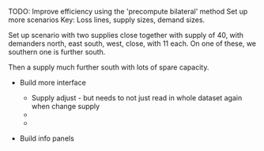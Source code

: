 TODO:
Improve efficiency using the 'precompute bilateral' method
Set up more scenarios
Key:  Loss lines, supply sizes, demand sizes.



Set up scenario with two supplies close together with supply of 40, with demanders north, east south, west, close, with 11 each.  On one of these, we southern one is further south.


Then a supply much further south with lots of spare capacity.

* Build more interface
	* Supply adjust - but needs to not just read in whole dataset again when change supply
	*  
	* 



* Build info panels 

